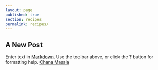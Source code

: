 ```yaml
---
layout: page
published: true
section: recipes
permalink: recipes/
---
```


## A New Post

Enter text in [Markdown](http://daringfireball.net/projects/markdown/). Use the toolbar above, or click the **?** button for formatting help.
[Chana Masala](indian/chana-masala/)
